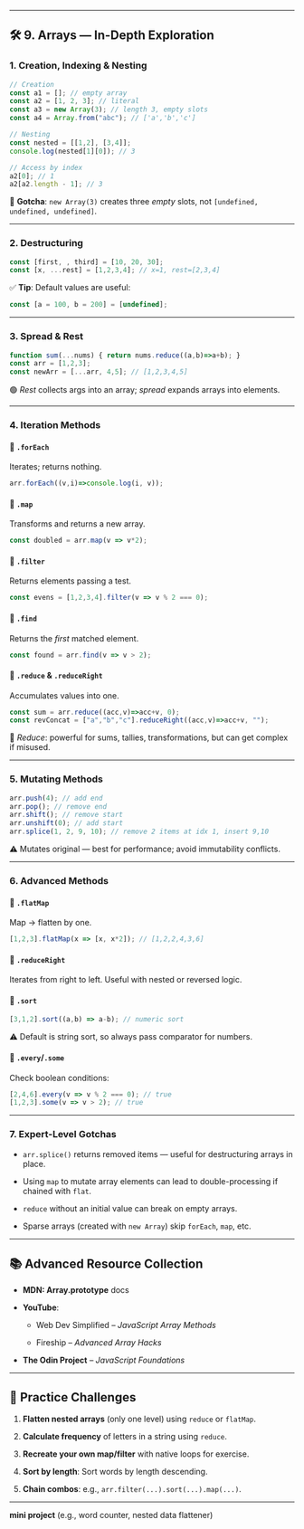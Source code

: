 

---

## 🛠️ 9. Arrays — In-Depth Exploration

### 1. **Creation, Indexing & Nesting**

```js
// Creation
const a1 = []; // empty array
const a2 = [1, 2, 3]; // literal
const a3 = new Array(3); // length 3, empty slots
const a4 = Array.from("abc"); // ['a','b','c']

// Nesting
const nested = [[1,2], [3,4]];
console.log(nested[1][0]); // 3

// Access by index
a2[0]; // 1
a2[a2.length - 1]; // 3
```

🔸 **Gotcha**: `new Array(3)` creates three _empty_ slots, not `[undefined, undefined, undefined]`.

---

### 2. **Destructuring**

```js
const [first, , third] = [10, 20, 30];
const [x, ...rest] = [1,2,3,4]; // x=1, rest=[2,3,4]
```

✅ **Tip**: Default values are useful:

```js
const [a = 100, b = 200] = [undefined];
```

---

### 3. **Spread & Rest**

```js
function sum(...nums) { return nums.reduce((a,b)=>a+b); }
const arr = [1,2,3];
const newArr = [...arr, 4,5]; // [1,2,3,4,5]
```

🟢 _Rest_ collects args into an array; _spread_ expands arrays into elements.

---

### 4. **Iteration Methods**

#### 📌 `.forEach`

Iterates; returns nothing.

```js
arr.forEach((v,i)=>console.log(i, v));
```

#### 📌 `.map`

Transforms and returns a new array.

```js
const doubled = arr.map(v => v*2);
```

#### 📌 `.filter`

Returns elements passing a test.

```js
const evens = [1,2,3,4].filter(v => v % 2 === 0);
```

#### 📌 `.find`

Returns the _first_ matched element.

```js
const found = arr.find(v => v > 2);
```

#### 📌 `.reduce` & `.reduceRight`

Accumulates values into one.

```js
const sum = arr.reduce((acc,v)=>acc+v, 0);
const revConcat = ["a","b","c"].reduceRight((acc,v)=>acc+v, "");
```

🔔 _Reduce_: powerful for sums, tallies, transformations, but can get complex if misused.

---

### 5. **Mutating Methods**

```js
arr.push(4); // add end
arr.pop(); // remove end
arr.shift(); // remove start
arr.unshift(0); // add start
arr.splice(1, 2, 9, 10); // remove 2 items at idx 1, insert 9,10
```

⚠️ Mutates original — best for performance; avoid immutability conflicts.

---

### 6. **Advanced Methods**

#### 📌 `.flatMap`

Map → flatten by one.

```js
[1,2,3].flatMap(x => [x, x*2]); // [1,2,2,4,3,6]
```

#### 📌 `.reduceRight`

Iterates from right to left. Useful with nested or reversed logic.

#### 📌 `.sort`

```js
[3,1,2].sort((a,b) => a-b); // numeric sort
```

⚠️ Default is string sort, so always pass comparator for numbers.

#### 📌 `.every`/`.some`

Check boolean conditions:

```js
[2,4,6].every(v => v % 2 === 0); // true
[1,2,3].some(v => v > 2); // true
```

---

### 7. **Expert-Level Gotchas**

- `arr.splice()` returns removed items — useful for destructuring arrays in place.
    
- Using `map` to mutate array elements can lead to double-processing if chained with `flat`.
    
- `reduce` without an initial value can break on empty arrays.
    
- Sparse arrays (created with `new Array`) skip `forEach`, `map`, etc.
    

---

## 📚 Advanced Resource Collection

- **MDN: Array.prototype** docs
    
- **YouTube**:
    
    - Web Dev Simplified – _JavaScript Array Methods_
        
    - Fireship – _Advanced Array Hacks_
        
- **The Odin Project** – _JavaScript Foundations_
    

---

## 🧩 Practice Challenges

1. **Flatten nested arrays** (only one level) using `reduce` or `flatMap`.
    
2. **Calculate frequency** of letters in a string using `reduce`.
    
3. **Recreate your own map/filter** with native loops for exercise.
    
4. **Sort by length**: Sort words by length descending.
    
5. **Chain combos**: e.g., `arr.filter(...).sort(...).map(...)`.
    

---

**mini project** (e.g., word counter, nested data flattener)